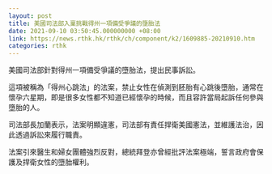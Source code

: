 ```yaml
---
layout: post
title: 美國司法部入稟挑戰得州一項備受爭議的墮胎法
date: 2021-09-10 03:50:45.000000000 +08:00
link: https://news.rthk.hk/rthk/ch/component/k2/1609885-20210910.htm
categories: rthk
---
```


美國司法部針對得州一項備受爭議的墮胎法，提出民事訴訟。

這項被稱為「得州心跳法」的法案，禁止女性在偵測到胚胎有心跳後墮胎，通常在懷孕六星期，即是很多女性都不知道已經懷孕的時候，而且容許當局起訴任何參與墮胎的人。

司法部長加蘭表示，法案明顯違憲，司法部有責任捍衛美國憲法，並維護法治，因此透過訴訟來履行職責。

法案引來醫生和婦女團體強烈反對，總統拜登亦曾經批評法案極端，誓言政府會保護及捍衛女性的墮胎權利。
